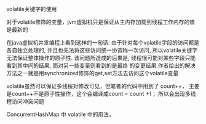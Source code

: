 volatile关键字的使用

对于volatile修饰的变量，jvm虚拟机只是保证从主内存加载到线程工作内存的值是最新的

在java虚拟机并发编程上看到这样的一句话: 由于针对每个volatile字段的访问都是各自独立处理的, 并且也无法将这些访问统一协调称一次访问, 
所以volatile关键字无法保证整体操作的原子性. 该问题所造成的后果是, 线程很可能对某些字段只能看到其中间的结果, 而对另一些变量则看到的是最终
的变更结果.作者给出的解决方法之一就是用synchronized修饰的get,set方法去访问这个volatile变量

volatile虽然可以保证多线程对修改可见，但笔者的代码中用到了
count++， 主要是count++不是原子性操作，这个会编译成count = count +1； 所以会出现多线程访问冲突问题

ConcurrentHashMap 中 volatile 中的用法。